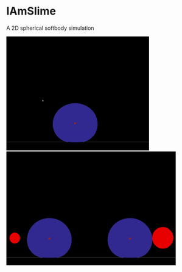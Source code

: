 # IAmSlime
A 2D spherical softbody simulation

<img src="https://github.com/LesageAdrien/IAmSlime/blob/main/Un_Slime.gif" width="375" height="300"> <img src="https://github.com/LesageAdrien/IAmSlime/blob/main/Deux_Slime.gif" width="445" height="300">
